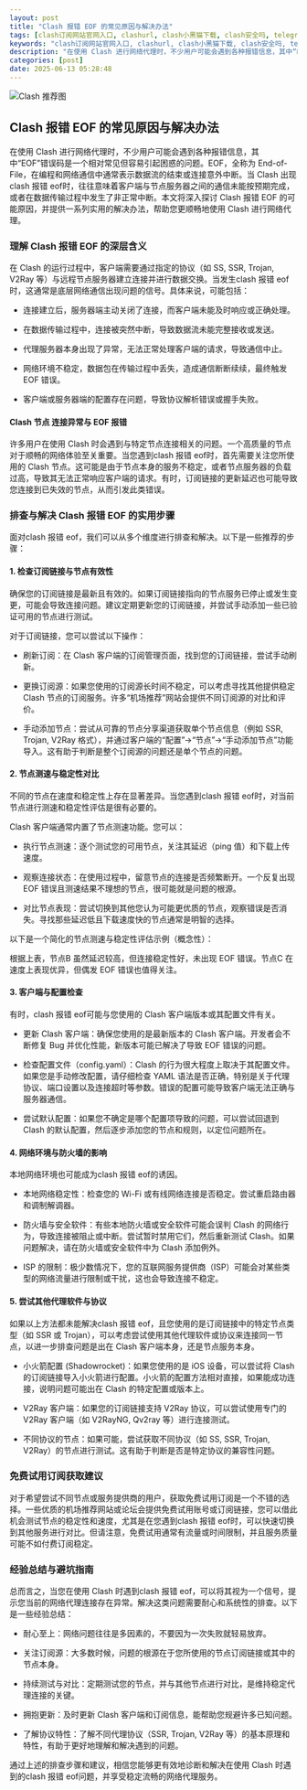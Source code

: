 ```yaml
---
layout: post
title: "Clash 报错 EOF 的常见原因与解决办法"
tags: [clash订阅网站官网入口, clashurl, clash小黑猫下载, clash安全吗, telegreat代理设置, 免费外网节点网址, clash免费url节点入口]
keywords: "clash订阅网站官网入口, clashurl, clash小黑猫下载, clash安全吗, telegreat代理设置, 免费外网节点网址, clash免费url节点入口"
description: "在使用 Clash 进行网络代理时，不少用户可能会遇到各种报错信息，其中“EOF”错误码是一个相对常见但容易引起困惑的问题。EOF，全称为 End-of-File，在编程和网络通信中通常表示数据流的结束或连接意外中断。当 Clash 出现clash 报错 eof时，往往意味着客户端与节点服务器之间的通信未能按预期完成，或者在数据传输过程中发生了非正常中断。本文将深入探讨 Clash 报错 EOF 的可能原因，并提供一系列实用的解决办法，帮助您更顺畅地使用 Clash 进行网络代理。"
categories: [post]
date: 2025-06-13 05:28:48
---
```




![Clash 推荐图](https://clashjd.github.io/assets/img/v2ray节点推荐.png)

## Clash 报错 EOF 的常见原因与解决办法

在使用 Clash 进行网络代理时，不少用户可能会遇到各种报错信息，其中“EOF”错误码是一个相对常见但容易引起困惑的问题。EOF，全称为 End-of-File，在编程和网络通信中通常表示数据流的结束或连接意外中断。当 Clash 出现clash 报错 eof时，往往意味着客户端与节点服务器之间的通信未能按预期完成，或者在数据传输过程中发生了非正常中断。本文将深入探讨 Clash 报错 EOF 的可能原因，并提供一系列实用的解决办法，帮助您更顺畅地使用 Clash 进行网络代理。

### 理解 Clash 报错 EOF 的深层含义

在 Clash 的运行过程中，客户端需要通过指定的协议（如 SS, SSR, Trojan, V2Ray 等）与远程节点服务器建立连接并进行数据交换。当发生clash 报错 eof时，这通常是底层网络通信出现问题的信号。具体来说，可能包括：

- 连接建立后，服务器端主动关闭了连接，而客户端未能及时响应或正确处理。

- 在数据传输过程中，连接被突然中断，导致数据流未能完整接收或发送。

- 代理服务器本身出现了异常，无法正常处理客户端的请求，导致通信中止。

- 网络环境不稳定，数据包在传输过程中丢失，造成通信断断续续，最终触发 EOF 错误。

- 客户端或服务器端的配置存在问题，导致协议解析错误或握手失败。

#### Clash 节点 连接异常与 EOF 报错

许多用户在使用 Clash 时会遇到与特定节点连接相关的问题。一个高质量的节点对于顺畅的网络体验至关重要。当您遇到clash 报错 eof时，首先需要关注您所使用的 Clash 节点。这可能是由于节点本身的服务不稳定，或者节点服务器的负载过高，导致其无法正常响应客户端的请求。有时，订阅链接的更新延迟也可能导致您连接到已失效的节点，从而引发此类错误。

### 排查与解决 Clash 报错 EOF 的实用步骤

面对clash 报错 eof，我们可以从多个维度进行排查和解决。以下是一些推荐的步骤：

#### 1. 检查订阅链接与节点有效性

确保您的订阅链接是最新且有效的。如果订阅链接指向的节点服务已停止或发生变更，可能会导致连接问题。建议定期更新您的订阅链接，并尝试手动添加一些已验证可用的节点进行测试。

对于订阅链接，您可以尝试以下操作：

- 刷新订阅：在 Clash 客户端的订阅管理页面，找到您的订阅链接，尝试手动刷新。

- 更换订阅源：如果您使用的订阅源长时间不稳定，可以考虑寻找其他提供稳定 Clash 节点的订阅服务。许多“机场推荐”网站会提供不同订阅源的对比和评价。

- 手动添加节点：尝试从可靠的节点分享渠道获取单个节点信息（例如 SSR, Trojan, V2Ray 格式），并通过客户端的“配置”->“节点”->“手动添加节点”功能导入。这有助于判断是整个订阅源的问题还是单个节点的问题。

#### 2. 节点测速与稳定性对比

不同的节点在速度和稳定性上存在显著差异。当您遇到clash 报错 eof时，对当前节点进行测速和稳定性评估是很有必要的。

Clash 客户端通常内置了节点测速功能。您可以：

- 执行节点测速：逐个测试您的可用节点，关注其延迟（ping 值）和下载上传速度。

- 观察连接状态：在使用过程中，留意节点的连接是否频繁断开。一个反复出现 EOF 错误且测速结果不理想的节点，很可能就是问题的根源。

- 对比节点表现：尝试切换到其他您认为可能更优质的节点，观察错误是否消失。寻找那些延迟低且下载速度快的节点通常是明智的选择。

以下是一个简化的节点测速与稳定性评估示例（概念性）：

根据上表，节点B 虽然延迟较高，但连接稳定性好，未出现 EOF 错误。节点C 在速度上表现优异，但偶发 EOF 错误也值得关注。

#### 3. 客户端与配置检查

有时，clash 报错 eof可能与您使用的 Clash 客户端版本或其配置文件有关。

- 更新 Clash 客户端：确保您使用的是最新版本的 Clash 客户端。开发者会不断修复 Bug 并优化性能，新版本可能已解决了导致 EOF 错误的问题。

- 检查配置文件（config.yaml）：Clash 的行为很大程度上取决于其配置文件。如果您是手动修改配置，请仔细检查 YAML 语法是否正确，特别是关于代理协议、端口设置以及连接超时等参数。错误的配置可能导致客户端无法正确与服务器通信。

- 尝试默认配置：如果您不确定是哪个配置项导致的问题，可以尝试回退到 Clash 的默认配置，然后逐步添加您的节点和规则，以定位问题所在。

#### 4. 网络环境与防火墙的影响

本地网络环境也可能成为clash 报错 eof的诱因。

- 本地网络稳定性：检查您的 Wi-Fi 或有线网络连接是否稳定。尝试重启路由器和调制解调器。

- 防火墙与安全软件：有些本地防火墙或安全软件可能会误判 Clash 的网络行为，导致连接被阻止或中断。尝试暂时禁用它们，然后重新测试 Clash。如果问题解决，请在防火墙或安全软件中为 Clash 添加例外。

- ISP 的限制：极少数情况下，您的互联网服务提供商（ISP）可能会对某些类型的网络流量进行限制或干扰，这也会导致连接不稳定。

#### 5. 尝试其他代理软件与协议

如果以上方法都未能解决clash 报错 eof，且您使用的是订阅链接中的特定节点类型（如 SSR 或 Trojan），可以考虑尝试使用其他代理软件或协议来连接同一节点，以进一步排查问题是出在 Clash 客户端本身，还是节点服务本身。

- 小火箭配置 (Shadowrocket)：如果您使用的是 iOS 设备，可以尝试将 Clash 的订阅链接导入小火箭进行配置。小火箭的配置方法相对直接，如果能成功连接，说明问题可能出在 Clash 的特定配置或版本上。

- V2Ray 客户端：如果您的订阅链接支持 V2Ray 协议，可以尝试使用专门的 V2Ray 客户端（如 V2RayNG, Qv2ray 等）进行连接测试。

- 不同协议的节点：如果可能，尝试获取不同协议（如 SS, SSR, Trojan, V2Ray）的节点进行测试。这有助于判断是否是特定协议的兼容性问题。

### 免费试用订阅获取建议

对于希望尝试不同节点或服务提供商的用户，获取免费试用订阅是一个不错的选择。一些优质的机场推荐网站或论坛会提供免费试用账号或订阅链接，您可以借此机会测试节点的稳定性和速度，尤其是在您遇到clash 报错 eof时，可以快速切换到其他服务进行对比。但请注意，免费试用通常有流量或时间限制，并且服务质量可能不如付费订阅稳定。

### 经验总结与避坑指南

总而言之，当您在使用 Clash 时遇到clash 报错 eof，可以将其视为一个信号，提示您当前的网络代理连接存在异常。解决这类问题需要耐心和系统性的排查。以下是一些经验总结：

- 耐心至上：网络问题往往是多因素的，不要因为一次失败就轻易放弃。

- 关注订阅源：大多数时候，问题的根源在于您所使用的节点订阅链接或其中的节点本身。

- 持续测试与对比：定期测试您的节点，并与其他节点进行对比，是维持稳定代理连接的关键。

- 拥抱更新：及时更新 Clash 客户端和订阅信息，能帮助您规避许多已知问题。

- 了解协议特性：了解不同代理协议（SSR, Trojan, V2Ray 等）的基本原理和特性，有助于更好地理解和解决遇到的问题。

通过上述的排查步骤和建议，相信您能够更有效地诊断和解决在使用 Clash 时遇到的clash 报错 eof问题，并享受稳定流畅的网络代理服务。